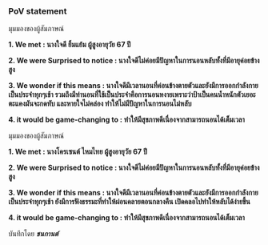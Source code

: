 

### PoV statement
มุมมองของผู้สัมภาษณ์

**1. We met : นางใจดี ยิ้มแย้ม ผู้สูงอายุวัย 67 ปี**

**2. We were Surprised to notice : นางใจดีไม่ค่อยมีปัญหาในการนอนหลับทั้งที่มีอายุค่อยข้างสูง**

**3. We wonder if this means : นางใจดีมีเวลานอนที่ค่อนข้างตายตัวและยังมีการออกกำลังกายเป็นประจำทุกๆเช้า รวมถึงมีท่านอนที่ใช้เป็นประจำคือการนอนหงายเพราะว่าป้าเป็นคนน้ำหนักตัวเยอะ ตะแคงมันจะกดทับ และหายใจไม่คล่อง ทำให้ไม่มีปัญหาในการนอนไม่หลับ** 

**4. it would be game-changing to : ทำให้มีสุขภาพดีเนื่องจากสามารถนอนได้เต็มเวลา** 

มุมมองของผู้สัมภาษณ์

**1. We met : นางโครเซนต์ ไหมไทย ผู้สูงอายุวัย 67 ปี**

**2. We were Surprised to notice : นางใจดีไม่ค่อยมีปัญหาในการนอนหลับทั้งที่มีอายุค่อยข้างสูง**

**3. We wonder if this means : นางใจดีมีเวลานอนที่ค่อนข้างตายตัวและยังมีการออกกำลังกายเป็นประจำทุกๆเช้า ยังมีการฟังธรรมะที่ทำให้ผ่อนคลายตอนกลางคืน เปิดคลอไปทำให้หลับได้ง่ายขึ้น** 

**4. it would be game-changing to : ทำให้มีสุขภาพดีเนื่องจากสามารถนอนได้เต็มเวลา** 

บันทึกโดย **_ชนกานต์_**













